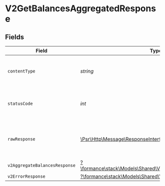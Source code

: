 # V2GetBalancesAggregatedResponse


## Fields

| Field                                                                                                            | Type                                                                                                             | Required                                                                                                         | Description                                                                                                      |
| ---------------------------------------------------------------------------------------------------------------- | ---------------------------------------------------------------------------------------------------------------- | ---------------------------------------------------------------------------------------------------------------- | ---------------------------------------------------------------------------------------------------------------- |
| `contentType`                                                                                                    | *string*                                                                                                         | :heavy_check_mark:                                                                                               | HTTP response content type for this operation                                                                    |
| `statusCode`                                                                                                     | *int*                                                                                                            | :heavy_check_mark:                                                                                               | HTTP response status code for this operation                                                                     |
| `rawResponse`                                                                                                    | [\Psr\Http\Message\ResponseInterface](https://www.php-fig.org/psr/psr-7/#33-psrhttpmessageresponseinterface)     | :heavy_check_mark:                                                                                               | Raw HTTP response; suitable for custom response parsing                                                          |
| `v2AggregateBalancesResponse`                                                                                    | [?\formance\stack\Models\Shared\V2AggregateBalancesResponse](../../Models/Shared/V2AggregateBalancesResponse.md) | :heavy_minus_sign:                                                                                               | OK                                                                                                               |
| `v2ErrorResponse`                                                                                                | [?\formance\stack\Models\Shared\V2ErrorResponse](../../Models/Shared/V2ErrorResponse.md)                         | :heavy_minus_sign:                                                                                               | Error                                                                                                            |